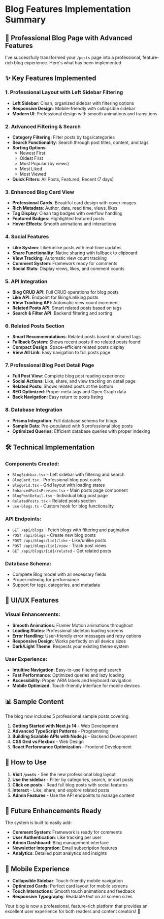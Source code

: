 # Blog Features Implementation Summary

## 🎉 Professional Blog Page with Advanced Features

I've successfully transformed your `/posts` page into a professional, feature-rich blog experience. Here's what has been implemented:

## ✨ Key Features Implemented

### 1. **Professional Layout with Left Sidebar Filtering**
- **Left Sidebar**: Clean, organized sidebar with filtering options
- **Responsive Design**: Mobile-friendly with collapsible sidebar
- **Modern UI**: Professional design with smooth animations and transitions

### 2. **Advanced Filtering & Search**
- **Category Filtering**: Filter posts by tags/categories
- **Search Functionality**: Search through post titles, content, and tags
- **Sorting Options**: 
  - Newest First
  - Oldest First
  - Most Popular (by views)
  - Most Liked
  - Most Viewed
- **Quick Filters**: All Posts, Featured, Recent (7 days)

### 3. **Enhanced Blog Card View**
- **Professional Cards**: Beautiful card design with cover images
- **Rich Metadata**: Author, date, read time, views, likes
- **Tag Display**: Clean tag badges with overflow handling
- **Featured Badges**: Highlighted featured posts
- **Hover Effects**: Smooth animations and interactions

### 4. **Social Features**
- **Like System**: Like/unlike posts with real-time updates
- **Share Functionality**: Native sharing with fallback to clipboard
- **View Tracking**: Automatic view count tracking
- **Comment System**: Framework ready for comments
- **Social Stats**: Display views, likes, and comment counts

### 5. **API Integration**
- **Blog CRUD API**: Full CRUD operations for blog posts
- **Like API**: Endpoint for liking/unliking posts
- **View Tracking API**: Automatic view count increment
- **Related Posts API**: Smart related posts based on tags
- **Search & Filter API**: Backend filtering and sorting

### 6. **Related Posts Section**
- **Smart Recommendations**: Related posts based on shared tags
- **Fallback System**: Shows recent posts if no related posts found
- **Compact Design**: Space-efficient related posts display
- **View All Link**: Easy navigation to full posts page

### 7. **Professional Blog Post Detail Page**
- **Full Post View**: Complete blog post reading experience
- **Social Actions**: Like, share, and view tracking on detail page
- **Related Posts**: Shows related posts at the bottom
- **SEO Optimized**: Proper meta tags and Open Graph data
- **Back Navigation**: Easy return to posts listing

### 8. **Database Integration**
- **Prisma Integration**: Full database schema for blogs
- **Sample Data**: Pre-populated with 5 professional blog posts
- **Optimized Queries**: Efficient database queries with proper indexing

## 🛠️ Technical Implementation

### Components Created:
- `BlogSidebar.tsx` - Left sidebar with filtering and search
- `BlogCard.tsx` - Professional blog post cards
- `BlogGrid.tsx` - Grid layout with loading states
- `EnhancedPostsPreview.tsx` - Main posts page component
- `BlogPostDetail.tsx` - Individual blog post page
- `RelatedPosts.tsx` - Related posts section
- `use-blogs.ts` - Custom hook for blog functionality

### API Endpoints:
- `GET /api/blogs` - Fetch blogs with filtering and pagination
- `POST /api/blogs` - Create new blog posts
- `POST /api/blogs/[id]/like` - Like/unlike posts
- `POST /api/blogs/[id]/view` - Track post views
- `GET /api/blogs/[id]/related` - Get related posts

### Database Schema:
- Complete Blog model with all necessary fields
- Proper indexing for performance
- Support for tags, categories, and metadata

## 🎨 UI/UX Features

### Visual Enhancements:
- **Smooth Animations**: Framer Motion animations throughout
- **Loading States**: Professional skeleton loading screens
- **Error Handling**: User-friendly error messages and retry options
- **Responsive Design**: Works perfectly on all device sizes
- **Dark/Light Theme**: Respects your existing theme system

### User Experience:
- **Intuitive Navigation**: Easy-to-use filtering and search
- **Fast Performance**: Optimized queries and lazy loading
- **Accessibility**: Proper ARIA labels and keyboard navigation
- **Mobile Optimized**: Touch-friendly interface for mobile devices

## 📊 Sample Content

The blog now includes 5 professional sample posts covering:
1. **Getting Started with Next.js 14** - Web Development
2. **Advanced TypeScript Patterns** - Programming
3. **Building Scalable APIs with Node.js** - Backend Development
4. **CSS Grid vs Flexbox** - Web Design
5. **React Performance Optimization** - Frontend Development

## 🚀 How to Use

1. **Visit `/posts`** - See the new professional blog layout
2. **Use the sidebar** - Filter by categories, search, or sort posts
3. **Click on posts** - Read full blog posts with social features
4. **Interact** - Like, share, and explore related posts
5. **Admin Features** - Use the API endpoints to manage content

## 🔧 Future Enhancements Ready

The system is built to easily add:
- **Comment System**: Framework is ready for comments
- **User Authentication**: Like tracking per user
- **Admin Dashboard**: Blog management interface
- **Newsletter Integration**: Email subscription features
- **Analytics**: Detailed post analytics and insights

## 📱 Mobile Experience

- **Collapsible Sidebar**: Touch-friendly mobile navigation
- **Optimized Cards**: Perfect card layout for mobile screens
- **Touch Interactions**: Smooth touch animations and feedback
- **Responsive Typography**: Readable text on all screen sizes

Your blog is now a professional, feature-rich platform that provides an excellent user experience for both readers and content creators! 🎉

